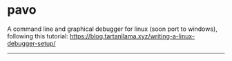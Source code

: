 # pavo

A command line and graphical debugger for linux (soon port to windows), following this tutorial: https://blog.tartanllama.xyz/writing-a-linux-debugger-setup/


---
